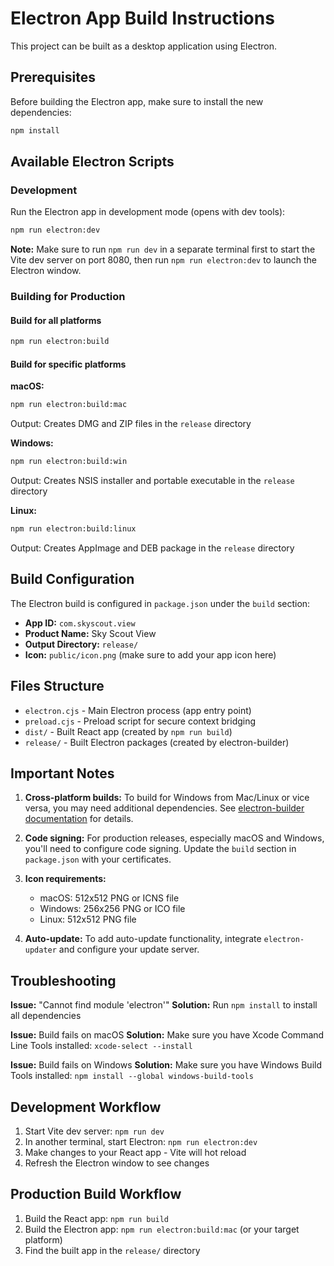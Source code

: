 # Electron App Build Instructions

This project can be built as a desktop application using Electron.

## Prerequisites

Before building the Electron app, make sure to install the new dependencies:

```bash
npm install
```

## Available Electron Scripts

### Development
Run the Electron app in development mode (opens with dev tools):
```bash
npm run electron:dev
```

**Note:** Make sure to run `npm run dev` in a separate terminal first to start the Vite dev server on port 8080, then run `npm run electron:dev` to launch the Electron window.

### Building for Production

#### Build for all platforms
```bash
npm run electron:build
```

#### Build for specific platforms

**macOS:**
```bash
npm run electron:build:mac
```
Output: Creates DMG and ZIP files in the `release` directory

**Windows:**
```bash
npm run electron:build:win
```
Output: Creates NSIS installer and portable executable in the `release` directory

**Linux:**
```bash
npm run electron:build:linux
```
Output: Creates AppImage and DEB package in the `release` directory

## Build Configuration

The Electron build is configured in `package.json` under the `build` section:

- **App ID:** `com.skyscout.view`
- **Product Name:** Sky Scout View
- **Output Directory:** `release/`
- **Icon:** `public/icon.png` (make sure to add your app icon here)

## Files Structure

- `electron.cjs` - Main Electron process (app entry point)
- `preload.cjs` - Preload script for secure context bridging
- `dist/` - Built React app (created by `npm run build`)
- `release/` - Built Electron packages (created by electron-builder)

## Important Notes

1. **Cross-platform builds:** To build for Windows from Mac/Linux or vice versa, you may need additional dependencies. See [electron-builder documentation](https://www.electron.build/multi-platform-build) for details.

2. **Code signing:** For production releases, especially macOS and Windows, you'll need to configure code signing. Update the `build` section in `package.json` with your certificates.

3. **Icon requirements:**
   - macOS: 512x512 PNG or ICNS file
   - Windows: 256x256 PNG or ICO file
   - Linux: 512x512 PNG file

4. **Auto-update:** To add auto-update functionality, integrate `electron-updater` and configure your update server.

## Troubleshooting

**Issue:** "Cannot find module 'electron'"
**Solution:** Run `npm install` to install all dependencies

**Issue:** Build fails on macOS
**Solution:** Make sure you have Xcode Command Line Tools installed: `xcode-select --install`

**Issue:** Build fails on Windows
**Solution:** Make sure you have Windows Build Tools installed: `npm install --global windows-build-tools`

## Development Workflow

1. Start Vite dev server: `npm run dev`
2. In another terminal, start Electron: `npm run electron:dev`
3. Make changes to your React app - Vite will hot reload
4. Refresh the Electron window to see changes

## Production Build Workflow

1. Build the React app: `npm run build`
2. Build the Electron app: `npm run electron:build:mac` (or your target platform)
3. Find the built app in the `release/` directory
